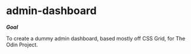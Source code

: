 # admin-dashboard

**_Goal_**

To create a dummy admin dashboard, based mostly off CSS Grid, for The Odin Project.

